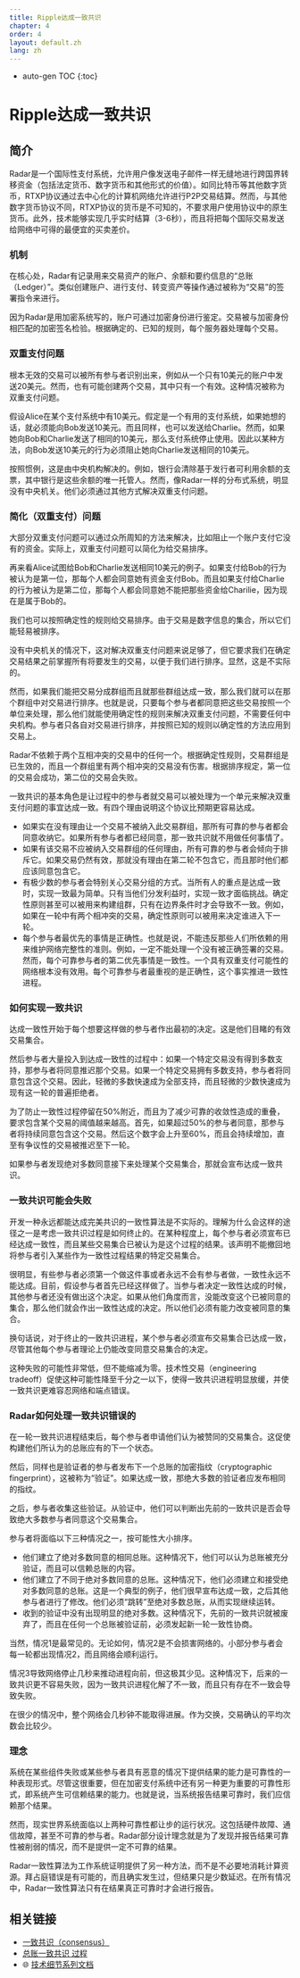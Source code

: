 ```yaml
---
title: Ripple达成一致共识
chapter: 4
order: 4
layout: default.zh
lang: zh
---
```


* auto-gen TOC
{:toc}

# Ripple达成一致共识

## 简介

Radar是一个国际性支付系统，允许用户像发送电子邮件一样无缝地进行跨国界转移资金（包括法定货币、数字货币和其他形式的价值）。如同比特币等其他数字货币，RTXP协议通过去中心化的计算机网络允许进行P2P交易结算。然而，与其他数字货币协议不同，RTXP协议的货币是不可知的，不要求用户使用协议中的原生货币。此外，技术能够实现几乎实时结算（3-6秒），而且将把每个国际交易发送给网络中可得的最便宜的买卖差价。

### 机制

在核心处，Radar有记录用来交易资产的账户、余额和要约信息的“总账（Ledger）”。类似创建账户、进行支付、转变资产等操作通过被称为“交易”的签署指令来进行。

因为Radar是用加密系统写的，账户可通过加密身份进行鉴定。交易被与加密身份相匹配的加密签名检验。根据确定的、已知的规则，每个服务器处理每个交易。

### 双重支付问题

根本无效的交易可以被所有参与者识别出来，例如从一个只有10美元的账户中发送20美元。然而，也有可能创建两个交易，其中只有一个有效。这种情况被称为双重支付问题。

假设Alice在某个支付系统中有10美元。假定是一个有用的支付系统，如果她想的话，就必须能向Bob发送10美元。而且同样，也可以发送给Charlie。然而，如果她向Bob和Charlie发送了相同的10美元，那么支付系统停止使用。因此以某种方法，向Bob发送10美元的行为必须阻止她向Charlie发送相同的10美元。

按照惯例，这是由中央机构解决的。例如，银行会清除基于发行者可利用余额的支票，其中银行是这些余额的唯一托管人。然而，像Radar一样的分布式系统，明显没有中央机关。他们必须通过其他方式解决双重支付问题。

### 简化（双重支付）问题

大部分双重支付问题可以通过众所周知的方法来解决，比如阻止一个账户支付它没有的资金。实际上，双重支付问题可以简化为给交易排序。

再来看Alice试图给Bob和Charlie发送相同10美元的例子。如果支付给Bob的行为被认为是第一位，那每个人都会同意她有资金支付Bob。而且如果支付给Charlie的行为被认为是第二位，那每个人都会同意她不能把那些资金给Charilie，因为现在是属于Bob的。

我们也可以按照确定性的规则给交易排序。由于交易是数字信息的集合，所以它们能轻易被排序。

没有中央机关的情况下，这对解决双重支付问题来说足够了，但它要求我们在确定交易结果之前掌握所有将要发生的交易，以便于我们进行排序。显然，这是不实际的。

然而，如果我们能把交易分成群组而且就那些群组达成一致，那么我们就可以在那个群组中对交易进行排序。也就是说，只要每个参与者都同意把这些交易按照一个单位来处理，那么他们就能使用确定性的规则来解决双重支付问题，不需要任何中央机构。参与者只各自对交易进行排序，并按照已知的规则以确定性的方法应用到交易上。

Radar不依赖于两个互相冲突的交易中的任何一个。根据确定性规则，交易群组是已生效的，而且一个群组里有两个相冲突的交易没有伤害。根据排序规定，第一位的交易会成功，第二位的交易会失败。

一致共识的基本角色是让过程中的参与者就交易可以被处理为一个单元来解决双重支付问题的事宜达成一致。有四个理由说明这个协议比预期更容易达成。

  - 如果实在没有理由让一个交易不被纳入此交易群组，那所有可靠的参与者都会同意收纳它。如果所有参与者都已经同意，那一致共识就不用做任何事情了。
  - 如果有该交易不应被纳入交易群组的任何理由，所有可靠的参与者会倾向于排斥它。如果交易仍然有效，那就没有理由在第二轮不包含它，而且那时他们都应该同意包含它。
  - 有极少数的参与者会特别关心交易分组的方式。当所有人的重点是达成一致时，实现一致最为简单。只有当他们分发利益时，实现一致才面临挑战。确定性原则甚至可以被用来构建组群，只有在边界条件时才会导致不一致。例如，如果在一轮中有两个相冲突的交易，确定性原则可以被用来决定谁进入下一轮。
  - 每个参与者最优先的事情是正确性。也就是说，不能违反那些人们所依赖的用来维护网络完整性的准则。例如，一定不能处理一个没有被正确签署的交易。然而，每个可靠参与者的第二优先事情是一致性。一个具有双重支付可能性的网络根本没有效用。每个可靠参与者最重视的是正确性，这个事实推进一致性进程。

### 如何实现一致共识

达成一致性开始于每个想要这样做的参与者作出最初的决定。这是他们目睹的有效交易集合。

然后参与者大量投入到达成一致性的过程中：如果一个特定交易没有得到多数支持，那参与者将同意推迟那个交易。如果一个特定交易拥有多数支持，参与者将同意包含这个交易。因此，轻微的多数快速成为全部支持，而且轻微的少数快速成为现有这一轮的普遍拒绝者。

为了防止一致性过程停留在50%附近，而且为了减少可靠的收敛性造成的重叠，要求包含某个交易的阈值越来越高。首先，如果超过50%的参与者同意，那参与者将持续同意包含这个交易。然后这个数字会上升至60%，而且会持续增加，直至有争议性的交易被推迟至下一轮。

如果参与者发现绝对多数同意接下来处理某个交易集合，那就会宣布达成一致共识。

### 一致共识可能会失败

开发一种永远都能达成完美共识的一致性算法是不实际的。理解为什么会这样的途径之一是考虑一致共识过程是如何终止的。在某种程度上，每个参与者必须宣布已经达成一致性，而且某些交易集合已被认为是这个过程的结果。该声明不能撤回地将参与者引入某些作为一致性过程结果的特定交易集合。

很明显，有些参与者必须第一个做这件事或者永远不会有参与者做，一致性永远不能达成。目前，假设参与者首先已经这样做了。当参与者决定一致性达成的时候，其他参与者还没有做出这个决定。如果从他们角度而言，没能改变这个已被同意的集合，那么他们就会作出一致性达成的决定。所以他们必须有能力改变被同意的集合。

换句话说，对于终止的一致共识进程，某个参与者必须宣布交易集合已达成一致，尽管其他每个参与者理论上仍能改变同意交易集合的决定。

这种失败的可能性非常低，但不能缩减为零。技术性交易（engineering tradeoff）促使这种可能性降至千分之一以下，使得一致共识进程明显放缓，并使一致共识更难容忍网络和端点错误。

### Radar如何处理一致共识错误的

在一轮一致共识进程结束后，每个参与者申请他们认为被赞同的交易集合。这促使构建他们所认为的总账应有的下一个状态。

然后，同样也是验证者的参与者发布下一个总账的加密指纹（cryptographic fingerprint），这被称为“验证”。如果达成一致，那绝大多数的验证者应发布相同的指纹。

之后，参与者收集这些验证。从验证中，他们可以判断出先前的一致共识是否会导致绝大多数参与者同意这个交易集合。

参与者将面临以下三种情况之一，按可能性大小排序。

  - 他们建立了绝对多数同意的相同总账。这种情况下，他们可以认为总账被充分验证，而且可以信赖总账的内容。
  - 他们建立了不同于绝对多数同意的总账。这种情况下，他们必须建立和接受绝对多数同意的总账。这是一个典型的例子，他们很早宣布达成一致，之后其他参与者进行了修改。他们必须“跳转”至绝对多数总账，从而实现继续运转。
  - 收到的验证中没有出现明显的绝对多数。这种情况下，先前的一致共识就被废弃了，而且在任何一个总账被验证前，必须发起新一轮一致性协商。

当然，情况1是最常见的。无论如何，情况2是不会损害网络的。小部分参与者会每一轮都出现情况2，而且网络会顺利运行。

情况3导致网络停止几秒来推动进程向前，但这极其少见。这种情况下，后来的一致共识更不容易失败，因为一致共识进程化解了不一致，而且只有存在不一致会导致失败。

在很少的情况中，整个网络会几秒钟不能取得进展。作为交换，交易确认的平均次数会比较少。

### 理念

系统在某些组件失败或某些参与者具有恶意的情况下提供结果的能力是可靠性的一种表现形式。尽管这很重要，但在加密支付系统中还有另一种更为重要的可靠性形式，即系统产生可信赖结果的能力。也就是说，当系统报告结果可靠时，我们应信赖那个结果。

然而，现实世界系统面临以上两种可靠性都让步的运行状况。这包括硬件故障、通信故障，甚至不可靠的参与者。Radar部分设计理念就是为了发现并报告结果可靠性被削弱的情况，而不是提供一定不可靠的结果。

Radar一致性算法为工作系统证明提供了另一种方法，而不是不必要地消耗计算资源。拜占庭错误是有可能的，而且确实发生过，但结果只是少数延迟。在所有情况中，Radar一致性算法只有在结果真正可靠时才会进行报告。

## 相关链接
  * [一致共识（consensus）](../consensus)
  * [总账一致共识 过程](../ledger-consensus-process)
  * 🌐  [技术细节系列文档](https://cnwiki.radarlab.org/doku.php?id=start#技术细节)
